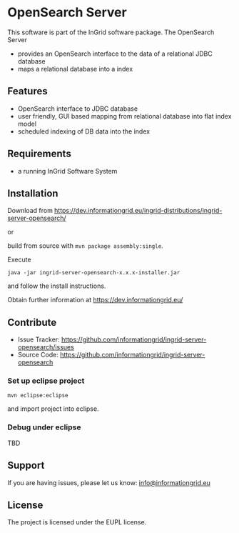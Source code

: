 OpenSearch Server
=================

This software is part of the InGrid software package. The OpenSearch Server 

- provides an OpenSearch interface to the data of a relational JDBC database
- maps a relational database into a index


Features
--------

- OpenSearch interface to JDBC database
- user friendly, GUI based mapping from relational database into flat index model
- scheduled indexing of DB data into the index


Requirements
-------------

- a running InGrid Software System

Installation
------------

Download from https://dev.informationgrid.eu/ingrid-distributions/ingrid-server-opensearch/
 
or

build from source with `mvn package assembly:single`.

Execute

```
java -jar ingrid-server-opensearch-x.x.x-installer.jar
```

and follow the install instructions.

Obtain further information at https://dev.informationgrid.eu/


Contribute
----------

- Issue Tracker: https://github.com/informationgrid/ingrid-server-opensearch/issues
- Source Code: https://github.com/informationgrid/ingrid-server-opensearch
 
### Set up eclipse project

```
mvn eclipse:eclipse
```

and import project into eclipse.

### Debug under eclipse

TBD

Support
-------

If you are having issues, please let us know: info@informationgrid.eu

License
-------

The project is licensed under the EUPL license.
